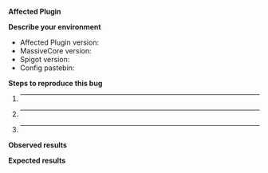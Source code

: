 **Affected Plugin**


**Describe your environment**
<!--- Please replace the "affected plugin" with the actual name of the plugin in question. -->
<!--- If it is MassiveCore, please delete that line. -->
* Affected Plugin version: 
* MassiveCore version: 
* Spigot version: 
* Config pastebin: 

**Steps to reproduce this bug**
<!--- Provide an unambiguous set of steps to reproduce this bug. -->
  1. _____
  2. _____
  3. _____

**Observed results**
<!--- Tell us what has happened. This can be a description -->
<!--- a screenshot posted on imgur.com or a log error output posted on pastebin.com. -->
<!--- Ideally, do a combination of all three. -->


**Expected results**
<!--- Tell us what should happen -->
